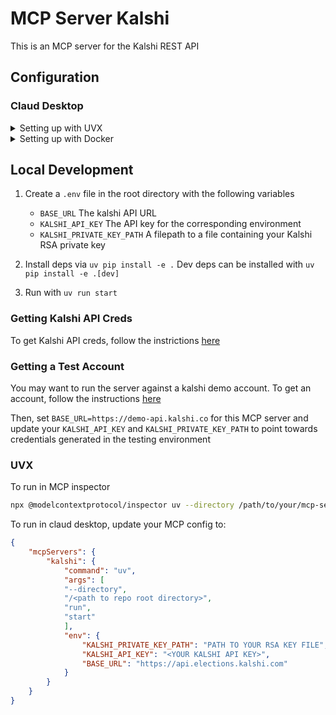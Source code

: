# MCP Server Kalshi
This is an MCP server for the Kalshi REST API

## Configuration

### Claud Desktop
<details>
<summary>Setting up with UVX</summary>

```json
"mcpServers": {
  "kalshi": {
    "command": "uvx",
    "args": ["mcp-server-kalshi"],
    "env": {
        "KALSHI_PRIVATE_KEY_PATH": "PATH TO YOUR RSA KEY FILE",
        "KALSHI_API_KEY": "<YOUR KALSHI API KEY>",
        "BASE_URL": "https://api.elections.kalshi.com"
    }
  }
}
```
</details>

<details>
<summary>Setting up with Docker</summary>

1. Build the container from root directory `docker build -t mcp-server-kalshi .`

2. Configure client to run the container (ensure the bind command gives the container access to your rsa key files)
```json
"mcpServers": {
  "kalshi": {
    "command": "docker",
    "args": ["run", "--rm", "-i", "--mount", "type=bind,src=/Users/username,dst=/Users/username", "-e", "KALSHI_PRIVATE_KEY_PATH", "-e", "KALSHI_API_KEY","-e", "BASE_URL", "mcp-server-kalshi"],
    "env": {
        "KALSHI_PRIVATE_KEY_PATH": "PATH TO YOUR RSA KEY FILE",
        "KALSHI_API_KEY": "<YOUR KALSHI API KEY>",
        "BASE_URL": "https://api.elections.kalshi.com"
    }
  }
}
```
</details>


## Local Development
1. Create a `.env` file in the root directory with the following variables
   * `BASE_URL` The kalshi API URL
   * `KALSHI_API_KEY` The API key for the corresponding environment
   * `KALSHI_PRIVATE_KEY_PATH` A filepath to a file containing your Kalshi RSA private key

2. Install deps via `uv pip install -e .` Dev deps can be installed with `uv pip install -e .[dev]`
3. Run with `uv run start`

### Getting Kalshi API Creds
To get Kalshi API creds, follow the instrictions [here](https://trading-api.readme.io/reference/api-keys)


### Getting a Test Account
You may want to run the server against a kalshi demo account. To get an account, follow the instructions [here](https://trading-api.readme.io/reference/creating-a-demo-account)

Then, set `BASE_URL=https://demo-api.kalshi.co` for this MCP server and update your `KALSHI_API_KEY` and `KALSHI_PRIVATE_KEY_PATH` to point towards credentials generated in the testing environment


### UVX
To run in MCP inspector
```bash
npx @modelcontextprotocol/inspector uv --directory /path/to/your/mcp-server-kalshi run start
```

To run in claud desktop, update your MCP config to:
```json
{
    "mcpServers": {
        "kalshi": {
            "command": "uv",
            "args": [ 
            "--directory",
            "/<path to repo root directory>",
            "run",
            "start"
            ],
            "env": {
                "KALSHI_PRIVATE_KEY_PATH": "PATH TO YOUR RSA KEY FILE",
                "KALSHI_API_KEY": "<YOUR KALSHI API KEY>",
                "BASE_URL": "https://api.elections.kalshi.com"
            }
        }
    }
}
```







